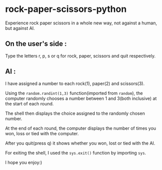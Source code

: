 # rock-paper-scissors-python
Experience rock paper scissors in a whole new way, not against a human, but against AI.


## On the user's side :

Type the letters r, p, s or q for rock, paper, scissors and quit respectively. 


## AI :

I have assigned a number to each rock(1), paper(2) and scissors(3).

Using the `random.randint(1,3)` function(imported from `random`), the computer randomly chooses a number between 1 and 3(both inclusive) at the start of each round.

The shell then displays the choice assigned to the randomly chosen number.

At the end of each round, the computer displays the number of times you won, loss or tied with the computer.

After you quit(press q) it shows whether you won, lost or tied with the AI.

For exiting the shell, I used the `sys.exit()` function by importing `sys`.


I hope you enjoy:)
